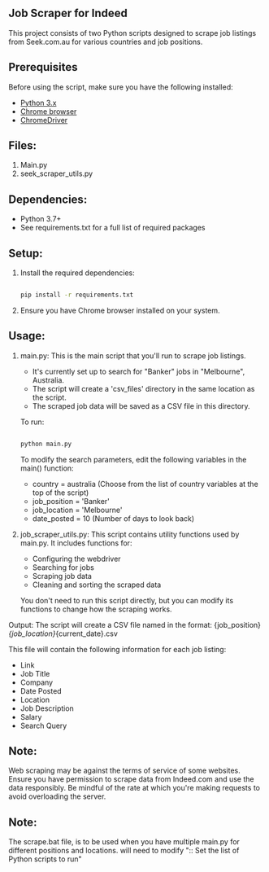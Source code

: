 ## Job Scraper for Indeed

This project consists of two Python scripts designed to scrape job listings from Seek.com.au for various countries and job positions.

## Prerequisites 
Before using the script, make sure you have the following installed:

- [Python 3.x](https://www.python.org/downloads/)
- [Chrome browser](https://www.google.com/chrome/)
- [ChromeDriver](https://chromedriver.chromium.org/downloads)

## Files:
1. Main.py
2. seek_scraper_utils.py

## Dependencies:
- Python 3.7+
- See requirements.txt for a full list of required packages

## Setup:
1. Install the required dependencies:
   ```bash
   
   pip install -r requirements.txt
   
   ```
2. Ensure you have Chrome browser installed on your system.

## Usage:

1. main.py:
   This is the main script that you'll run to scrape job listings.

   - It's currently set up to search for "Banker" jobs in "Melbourne", Australia.
   - The script will create a 'csv_files' directory in the same location as the script.
   - The scraped job data will be saved as a CSV file in this directory.

   To run:
   ```bash
   
   python main.py

   ```
   
   To modify the search parameters, edit the following variables in the main() function:
   - country = australia  (Choose from the list of country variables at the top of the script)
   - job_position = 'Banker'
   - job_location = 'Melbourne'
   - date_posted = 10  (Number of days to look back)

2. job_scraper_utils.py:
   This script contains utility functions used by main.py. It includes functions for:
   - Configuring the webdriver
   - Searching for jobs
   - Scraping job data
   - Cleaning and sorting the scraped data

   You don't need to run this script directly, but you can modify its functions to change how the scraping works.

Output:
The script will create a CSV file named in the format:
{job_position}_{job_location}_{current_date}.csv

This file will contain the following information for each job listing:
- Link
- Job Title
- Company
- Date Posted
- Location
- Job Description
- Salary
- Search Query

## Note:
Web scraping may be against the terms of service of some websites. Ensure you have permission to scrape data from Indeed.com and use the data responsibly. Be mindful of the rate at which you're making requests to avoid overloading the server.

## Note:
The scrape.bat file, is to be used when you have multiple main.py for different positions and locations. will need to modify ":: Set the list of Python scripts to run"
